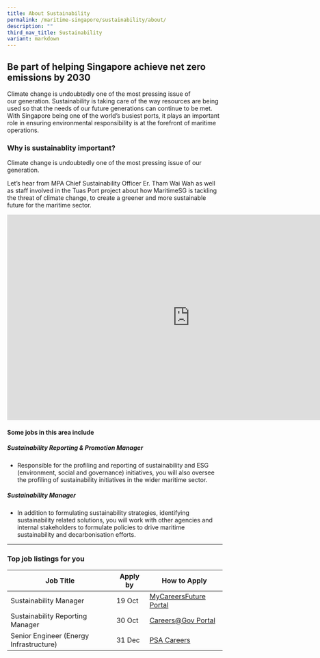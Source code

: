 ```yaml
---
title: About Sustainability
permalink: /maritime-singapore/sustainability/about/
description: ""
third_nav_title: Sustainability
variant: markdown
---
```

## Be part of helping Singapore achieve net zero emissions by 2030
Climate change is undoubtedly one of the most pressing issue of our&nbsp;generation. Sustainability is taking care of the way resources are being used so that the needs of our future generations can continue to be met. With Singapore being one of the world’s busiest ports, it plays an important role in ensuring environmental responsibility is at the forefront of maritime operations.


### Why is sustainablity important?
Climate change is undoubtedly one of the most pressing issue of our generation.

Let’s hear from MPA&nbsp;Chief Sustainability Officer Er. Tham Wai Wah as well as staff involved in the Tuas Port project about how&nbsp;MaritimeSG&nbsp;is tackling the threat of&nbsp;climate change, to create a greener and more&nbsp;sustainable future for the&nbsp;maritime&nbsp;sector.

<iframe allow="autoplay; clipboard-write; encrypted-media; picture-in-picture; web-share" allowfullscreen="true" frameborder="0" scrolling="no" style="border:none;overflow:hidden" height="480" width="854" src="https://www.facebook.com/plugins/video.php?height=314&amp;href=https%3A%2F%2Fwww.facebook.com%2FMPA.SG%2Fvideos%2F355910216074315%2F&amp;show_text=false&amp;width=560&amp;t=0"></iframe>

#### Some jobs in this area include 

##### Sustainability Reporting &amp; Promotion Manager
*  Responsible for the profiling and reporting of sustainability and ESG (environment, social and governance) initiatives, you will also oversee the profiling of sustainability initiatives in the wider maritime sector.

##### Sustainability Manager
* In addition to formulating sustainability strategies, identifying sustainability related solutions, you will work with other agencies and internal stakeholders to formulate policies to drive maritime sustainability and decarbonisation efforts.
 
 <hr>

### Top job listings for you

| Job Title | Apply by | How to Apply |
| -------- | -------- | -------- |
| Sustainability Manager | 19 Oct | [MyCareersFuture Portal](https://www.mycareersfuture.gov.sg/job/environment/maritime-sustainability-manager-t-s-global-procurement-company-f74ee217789103071a7224e1995fc942?source=MCF&amp;event=Search) |
| Sustainability Reporting Manager | 30 Oct |[Careers@Gov Portal](https://www.careers.hrp.gov.sg/sap/bc/ui5_ui5/sap/ZGERCFA004/index.html?search-keyword=sustainability#/JobDescription/13863152/ddd35890-ad03-1eee-98ac-2b117ec2c0b3) |
| Senior Engineer (Energy Infrastructure) | 31 Dec |[PSA Careers](https://psacareers.singaporepsa.com/cw/en/job/493068/principal-senior-electrical-engineer-energy-infrastructure) |